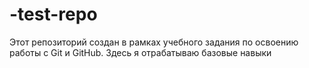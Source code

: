 # -test-repo
Этот репозиторий создан в рамках учебного задания по освоению работы с Git и GitHub. Здесь я отрабатываю базовые навыки
